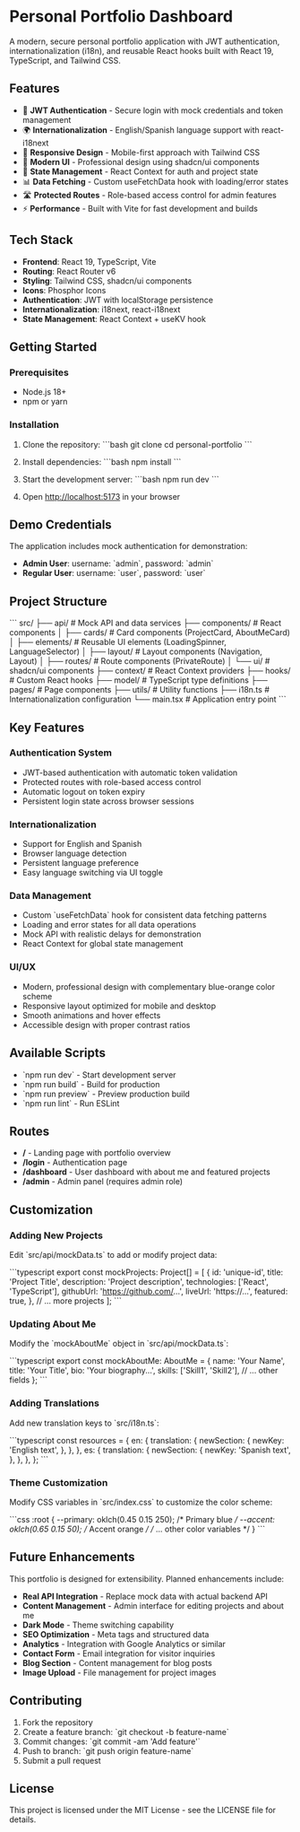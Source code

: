 # Personal Portfolio Dashboard

A modern, secure personal portfolio application with JWT authentication, internationalization (i18n), and reusable React hooks built with React 19, TypeScript, and Tailwind CSS.

## Features

- 🔐 **JWT Authentication** - Secure login with mock credentials and token management
- 🌍 **Internationalization** - English/Spanish language support with react-i18next
- 📱 **Responsive Design** - Mobile-first approach with Tailwind CSS
- 🎨 **Modern UI** - Professional design using shadcn/ui components
- 🔄 **State Management** - React Context for auth and project state
- 📊 **Data Fetching** - Custom useFetchData hook with loading/error states
- 🛣️ **Protected Routes** - Role-based access control for admin features
- ⚡ **Performance** - Built with Vite for fast development and builds

## Tech Stack

- **Frontend**: React 19, TypeScript, Vite
- **Routing**: React Router v6
- **Styling**: Tailwind CSS, shadcn/ui components
- **Icons**: Phosphor Icons
- **Authentication**: JWT with localStorage persistence
- **Internationalization**: i18next, react-i18next
- **State Management**: React Context + useKV hook

## Getting Started

### Prerequisites

- Node.js 18+ 
- npm or yarn

### Installation

1. Clone the repository:
\`\`\`bash
git clone <repository-url>
cd personal-portfolio
\`\`\`

2. Install dependencies:
\`\`\`bash
npm install
\`\`\`

3. Start the development server:
\`\`\`bash
npm run dev
\`\`\`

4. Open [http://localhost:5173](http://localhost:5173) in your browser

## Demo Credentials

The application includes mock authentication for demonstration:

- **Admin User**: username: \`admin\`, password: \`admin\`
- **Regular User**: username: \`user\`, password: \`user\`

## Project Structure

\`\`\`
src/
├── api/              # Mock API and data services
├── components/       # React components
│   ├── cards/        # Card components (ProjectCard, AboutMeCard)
│   ├── elements/     # Reusable UI elements (LoadingSpinner, LanguageSelector)
│   ├── layout/       # Layout components (Navigation, Layout)
│   ├── routes/       # Route components (PrivateRoute)
│   └── ui/           # shadcn/ui components
├── context/          # React Context providers
├── hooks/            # Custom React hooks
├── model/            # TypeScript type definitions
├── pages/            # Page components
├── utils/            # Utility functions
├── i18n.ts           # Internationalization configuration
└── main.tsx          # Application entry point
\`\`\`

## Key Features

### Authentication System

- JWT-based authentication with automatic token validation
- Protected routes with role-based access control
- Automatic logout on token expiry
- Persistent login state across browser sessions

### Internationalization

- Support for English and Spanish
- Browser language detection
- Persistent language preference
- Easy language switching via UI toggle

### Data Management

- Custom \`useFetchData\` hook for consistent data fetching patterns
- Loading and error states for all data operations
- Mock API with realistic delays for demonstration
- React Context for global state management

### UI/UX

- Modern, professional design with complementary blue-orange color scheme
- Responsive layout optimized for mobile and desktop
- Smooth animations and hover effects
- Accessible design with proper contrast ratios

## Available Scripts

- \`npm run dev\` - Start development server
- \`npm run build\` - Build for production
- \`npm run preview\` - Preview production build
- \`npm run lint\` - Run ESLint

## Routes

- **/** - Landing page with portfolio overview
- **/login** - Authentication page
- **/dashboard** - User dashboard with about me and featured projects
- **/admin** - Admin panel (requires admin role)

## Customization

### Adding New Projects

Edit \`src/api/mockData.ts\` to add or modify project data:

\`\`\`typescript
export const mockProjects: Project[] = [
  {
    id: 'unique-id',
    title: 'Project Title',
    description: 'Project description',
    technologies: ['React', 'TypeScript'],
    githubUrl: 'https://github.com/...',
    liveUrl: 'https://...',
    featured: true,
  },
  // ... more projects
];
\`\`\`

### Updating About Me

Modify the \`mockAboutMe\` object in \`src/api/mockData.ts\`:

\`\`\`typescript
export const mockAboutMe: AboutMe = {
  name: 'Your Name',
  title: 'Your Title',
  bio: 'Your biography...',
  skills: ['Skill1', 'Skill2'],
  // ... other fields
};
\`\`\`

### Adding Translations

Add new translation keys to \`src/i18n.ts\`:

\`\`\`typescript
const resources = {
  en: {
    translation: {
      newSection: {
        newKey: 'English text',
      },
    },
  },
  es: {
    translation: {
      newSection: {
        newKey: 'Spanish text',
      },
    },
  },
};
\`\`\`

### Theme Customization

Modify CSS variables in \`src/index.css\` to customize the color scheme:

\`\`\`css
:root {
  --primary: oklch(0.45 0.15 250); /* Primary blue */
  --accent: oklch(0.65 0.15 50);   /* Accent orange */
  /* ... other color variables */
}
\`\`\`

## Future Enhancements

This portfolio is designed for extensibility. Planned enhancements include:

- **Real API Integration** - Replace mock data with actual backend API
- **Content Management** - Admin interface for editing projects and about me
- **Dark Mode** - Theme switching capability
- **SEO Optimization** - Meta tags and structured data
- **Analytics** - Integration with Google Analytics or similar
- **Contact Form** - Email integration for visitor inquiries
- **Blog Section** - Content management for blog posts
- **Image Upload** - File management for project images

## Contributing

1. Fork the repository
2. Create a feature branch: \`git checkout -b feature-name\`
3. Commit changes: \`git commit -am 'Add feature'\`
4. Push to branch: \`git push origin feature-name\`
5. Submit a pull request

## License

This project is licensed under the MIT License - see the LICENSE file for details.
